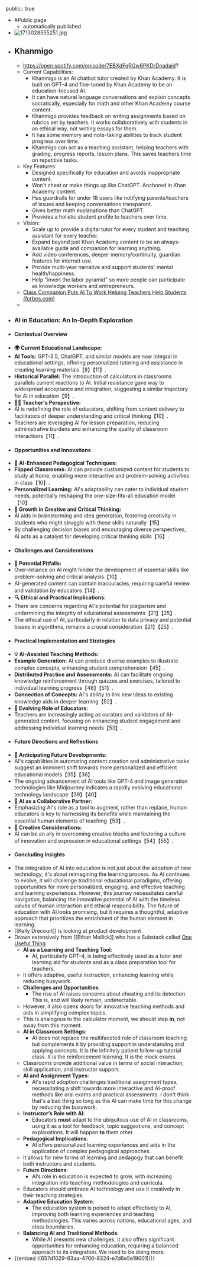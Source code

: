 public:: true

- #Public page
	 - automatically published
- ![1713028555251.jpg](../assets/1713028555251_1713029092792_0.jpg)
- ## Khanmigo
	- https://open.spotify.com/episode/7EBXdFqRGw6PKDrDnadaid?
	- Current Capabilities:
		- Khanmigo is an AI chatbot tutor created by Khan Academy. It is built on GPT-4 and fine-tuned by Khan Academy to be an education-focused AI.
		- It can have natural language conversations and explain concepts socratically, especially for math and other Khan Academy course content.
		- Khanmigo provides feedback on writing assignments based on rubrics set by teachers. It works collaboratively with students in an ethical way, not writing essays for them.
		- It has some memory and note-taking abilities to track student progress over time.
		- Khanmigo can act as a teaching assistant, helping teachers with grading, progress reports, lesson plans. This saves teachers time on repetitive tasks.
	- Key Features:
		- Designed specifically for education and avoids inappropriate content.
		- Won't cheat or make things up like ChatGPT. Anchored in Khan Academy content.
		- Has guardrails for under 18 users like notifying parents/teachers of issues and keeping conversations transparent.
		- Gives better math explanations than ChatGPT.
		- Provides a holistic student profile to teachers over time.
	- Vision:
		- Scale up to provide a digital tutor for every student and teaching assistant for every teacher.
		- Expand beyond just Khan Academy content to be an always-available guide and companion for learning anything.
		- Add video conferences, deeper memory/continuity, guardian features for internet use.
		- Provide multi-year narrative and support students' mental health/happiness.
		- Help "invert the labor pyramid" so more people can participate as knowledge workers and entrepreneurs.
	- [Class Companion Puts AI To Work Helping Teachers Help Students (forbes.com)](https://www.forbes.com/sites/rayravaglia/2023/10/05/class-companion-puts-ai-to-work-helping-teachers-help-students/)
	-
- ### AI in Education: An In-Depth Exploration
- #### **Contextual Overview**
- **🌍 Current Educational Landscape:**
- **AI Tools:** GPT-3.5, ChatGPT, and similar models are now integral in educational settings, offering personalized tutoring and assistance in creating learning materials【8】【11】.
- **Historical Parallel:** The introduction of calculators in classrooms parallels current reactions to AI. Initial resistance gave way to widespread acceptance and integration, suggesting a similar trajectory for AI in education【9】.
- **🧑‍🏫 Teacher's Perspective:**
- AI is redefining the role of educators, shifting from content delivery to facilitators of deeper understanding and critical thinking【10】.
- Teachers are leveraging AI for lesson preparation, reducing administrative burdens and enhancing the quality of classroom interactions【11】.
- #### **Opportunities and Innovations**
- **🔑 AI-Enhanced Pedagogical Techniques:**
- **Flipped Classrooms:** AI can provide customized content for students to study at home, enabling more interactive and problem-solving activities in class【10】.
- **Personalized Learning:** AI's adaptability can cater to individual student needs, potentially reshaping the one-size-fits-all education model【10】.
- **🌱 Growth in Creative and Critical Thinking:**
- AI aids in brainstorming and idea generation, fostering creativity in students who might struggle with these skills naturally【15】.
- By challenging decision biases and encouraging diverse perspectives, AI acts as a catalyst for developing critical thinking skills【16】.
- #### **Challenges and Considerations**
- **🚧 Potential Pitfalls:**
- Over-reliance on AI might hinder the development of essential skills like problem-solving and critical analysis【10】.
- AI-generated content can contain inaccuracies, requiring careful review and validation by educators【14】.
- **🔍 Ethical and Practical Implications:**
- There are concerns regarding AI's potential for plagiarism and undermining the integrity of educational assessments【21】【25】.
- The ethical use of AI, particularly in relation to data privacy and potential biases in algorithms, remains a crucial consideration【21】【25】.
- #### **Practical Implementation and Strategies**
- **💡 AI-Assisted Teaching Methods:**
- **Example Generation:** AI can produce diverse examples to illustrate complex concepts, enhancing student comprehension【45】.
- **Distributed Practice and Assessments:** AI can facilitate ongoing knowledge reinforcement through quizzes and exercises, tailored to individual learning progress【48】【51】.
- **Connection of Concepts:** AI's ability to link new ideas to existing knowledge aids in deeper learning【52】.
- **🔄 Evolving Role of Educators:**
- Teachers are increasingly acting as curators and validators of AI-generated content, focusing on enhancing student engagement and addressing individual learning needs【53】.
- #### **Future Directions and Reflections**
- **🔮 Anticipating Future Developments:**
- AI's capabilities in automating content creation and administrative tasks suggest an imminent shift towards more personalized and efficient educational models【35】【36】.
- The ongoing advancement of AI tools like GPT-4 and image generation technologies like Midjourney indicates a rapidly evolving educational technology landscape【39】【40】.
- **🤖 AI as a Collaborative Partner:**
- Emphasizing AI's role as a tool to augment, rather than replace, human educators is key to harnessing its benefits while maintaining the essential human elements of teaching【53】.
- **💭 Creative Considerations:**
- AI can be an ally in overcoming creative blocks and fostering a culture of innovation and expression in educational settings【54】【55】.
- #### **Concluding Insights**
- The integration of AI into education is not just about the adoption of new technology; it's about reimagining the learning process. As AI continues to evolve, it will challenge traditional educational paradigms, offering opportunities for more personalized, engaging, and effective teaching and learning experiences. However, this journey necessitates careful navigation, balancing the innovative potential of AI with the timeless values of human interaction and ethical responsibility. The future of education with AI looks promising, but it requires a thoughtful, adaptive approach that prioritizes the enrichment of the human element in learning.
- [[Kelly Drecourt]] is looking at product development
- Drawn extensively from [[Ethan Mollick]] who has a Substack called [One Useful Thing](https://www.oneusefulthing.org/)
	- **AI as a Learning and Teaching Tool**:
		- AI, particularly GPT-4, is being effectively used as a tutor and learning aid for students and as a class preparation tool for teachers.
	 - It offers adaptive, useful instruction, enhancing learning while reducing busywork.
	- **Challenges and Opportunities**:
		- The rise of AI raises concerns about cheating and its detection. This is, and will likely remain, undetectable.
	 - However, it also opens doors for innovative teaching methods and aids in simplifying complex topics.
	 - This is analogous to the calculator moment, we should step **in**, not away from this moment.
	- **AI in Classroom Settings**:
		- AI does not replace the multifaceted role of classroom teaching but complements it by providing support in understanding and applying concepts. It is the infinitely patient follow-up tutorial class. It is the reinforcement learning. It is the mock exams.
	 - Classrooms provide additional value in terms of social interaction, skill application, and instructor support.
	- **AI and Assignment Types**:
		- AI's rapid adoption challenges traditional assignment types, necessitating a shift towards more interactive and AI-proof methods like oral exams and practical assessments. I don't think that's a bad thing so long as the AI can make time for this change by reducing the busywork.
	- **Instructor’s Role with AI**:
		- Educators **must** adapt to the ubiquitous use of AI in classrooms, using it as a tool for feedback, topic suggestions, and concept explanations. It will happen **to** them other
	- **Pedagogical Implications**:
		- AI offers personalized learning experiences and aids in the application of complex pedagogical approaches.
	 - It allows for new forms of learning and pedagogy that can benefit both instructors and students.
	- **Future Directions**:
		- AI’s role in education is expected to grow, with increasing integration into teaching methodologies and curricula.
	 - Educators should embrace AI technology and use it creatively in their teaching strategies.
	- **Adaptive Education System**:
		- The education system is poised to adapt effectively to AI, improving both learning experiences and teaching methodologies. This varies across nations, educational ages, and class boundaries.
	- **Balancing AI and Traditional Methods**:
		- While AI presents new challenges, it also offers significant opportunities for enhancing education, requiring a balanced approach to its integration. We need to be doing more.
- {{embed ((657d1029-63aa-4766-8324-e7d6e5e19001))}}